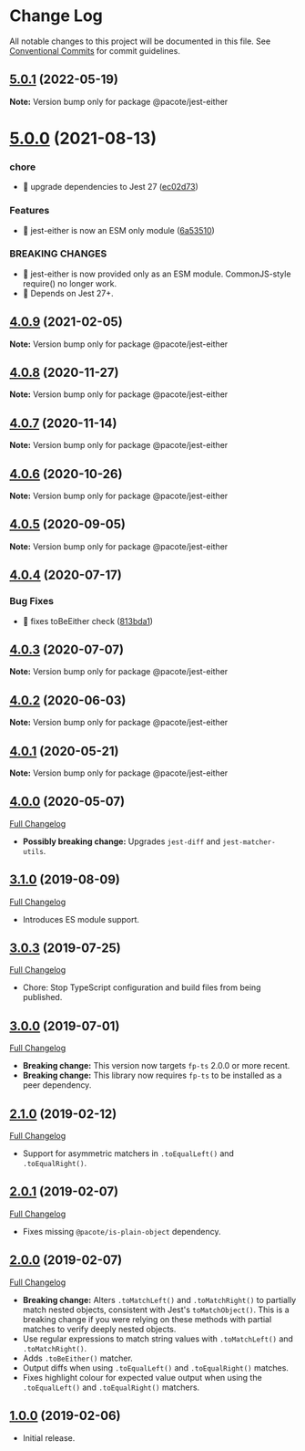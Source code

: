 # Change Log

All notable changes to this project will be documented in this file.
See [Conventional Commits](https://conventionalcommits.org) for commit guidelines.

## [5.0.1](https://github.com/PacoteJS/pacote/compare/@pacote/jest-either@5.0.0...@pacote/jest-either@5.0.1) (2022-05-19)

**Note:** Version bump only for package @pacote/jest-either





# [5.0.0](https://github.com/PacoteJS/pacote/compare/@pacote/jest-either@4.0.9...@pacote/jest-either@5.0.0) (2021-08-13)


### chore

* 🤖 upgrade dependencies to Jest 27 ([ec02d73](https://github.com/PacoteJS/pacote/commit/ec02d73ac0bb143822ce9025ab061e5f2fb92e8c))


### Features

* 🎸 jest-either is now an ESM only module ([6a53510](https://github.com/PacoteJS/pacote/commit/6a53510bc7e63938fbf510066eed739da321b371))


### BREAKING CHANGES

* 🧨 jest-either is now provided only as an ESM module. CommonJS-style
require() no longer work.
* 🧨 Depends on Jest 27+.





## [4.0.9](https://github.com/PacoteJS/pacote/compare/@pacote/jest-either@4.0.8...@pacote/jest-either@4.0.9) (2021-02-05)

**Note:** Version bump only for package @pacote/jest-either

## [4.0.8](https://github.com/PacoteJS/pacote/compare/@pacote/jest-either@4.0.7...@pacote/jest-either@4.0.8) (2020-11-27)

**Note:** Version bump only for package @pacote/jest-either

## [4.0.7](https://github.com/PacoteJS/pacote/compare/@pacote/jest-either@4.0.6...@pacote/jest-either@4.0.7) (2020-11-14)

**Note:** Version bump only for package @pacote/jest-either

## [4.0.6](https://github.com/PacoteJS/pacote/compare/@pacote/jest-either@4.0.5...@pacote/jest-either@4.0.6) (2020-10-26)

**Note:** Version bump only for package @pacote/jest-either

## [4.0.5](https://github.com/PacoteJS/pacote/compare/@pacote/jest-either@4.0.4...@pacote/jest-either@4.0.5) (2020-09-05)

**Note:** Version bump only for package @pacote/jest-either

## [4.0.4](https://github.com/PacoteJS/pacote/compare/@pacote/jest-either@4.0.3...@pacote/jest-either@4.0.4) (2020-07-17)

### Bug Fixes

- 🐛 fixes toBeEither check ([813bda1](https://github.com/PacoteJS/pacote/commit/813bda1956a704df2c0e8bba890fa9fb618f62c1))

## [4.0.3](https://github.com/PacoteJS/pacote/compare/@pacote/jest-either@4.0.2...@pacote/jest-either@4.0.3) (2020-07-07)

**Note:** Version bump only for package @pacote/jest-either

## [4.0.2](https://github.com/PacoteJS/pacote/compare/@pacote/jest-either@4.0.1...@pacote/jest-either@4.0.2) (2020-06-03)

**Note:** Version bump only for package @pacote/jest-either

## [4.0.1](https://github.com/PacoteJS/pacote/compare/@pacote/jest-either@4.0.0...@pacote/jest-either@4.0.1) (2020-05-21)

**Note:** Version bump only for package @pacote/jest-either

## [4.0.0](https://github.com/PacoteJS/pacote/tree/@pacote/jest-either@4.0.0) (2020-05-07)

[Full Changelog](https://github.com/PacoteJS/pacote/compare/@pacote/jest-either@3.1.0...@pacote/jest-either@4.0.0)

- **Possibly breaking change:** Upgrades `jest-diff` and `jest-matcher-utils`.

## [3.1.0](https://github.com/PacoteJS/pacote/tree/@pacote/jest-either@3.1.0) (2019-08-09)

[Full Changelog](https://github.com/PacoteJS/pacote/compare/@pacote/jest-either@3.0.3...@pacote/jest-either@3.1.0)

- Introduces ES module support.

## [3.0.3](https://github.com/PacoteJS/pacote/tree/@pacote/jest-either@3.0.3) (2019-07-25)

[Full Changelog](https://github.com/PacoteJS/pacote/compare/@pacote/jest-either@3.0.2...@pacote/jest-either@3.0.3)

- Chore: Stop TypeScript configuration and build files from being published.

## [3.0.0](https://github.com/PacoteJS/pacote/tree/@pacote/jest-either@3.0.0) (2019-07-01)

[Full Changelog](https://github.com/PacoteJS/pacote/compare/@pacote/jest-either@2.1.0...@pacote/jest-either@3.0.0)

- **Breaking change:** This version now targets `fp-ts` 2.0.0 or more recent.
- **Breaking change:** This library now requires `fp-ts` to be installed as a peer dependency.

## [2.1.0](https://github.com/PacoteJS/pacote/tree/@pacote/jest-either@2.1.0) (2019-02-12)

[Full Changelog](https://github.com/PacoteJS/pacote/compare/@pacote/jest-either@2.0.1...@pacote/jest-either@2.1.0)

- Support for asymmetric matchers in `.toEqualLeft()` and `.toEqualRight()`.

## [2.0.1](https://github.com/PacoteJS/pacote/tree/@pacote/jest-either@2.0.1) (2019-02-07)

[Full Changelog](https://github.com/PacoteJS/pacote/compare/@pacote/jest-either@2.0.0...@pacote/jest-either@2.0.1)

- Fixes missing `@pacote/is-plain-object` dependency.

## [2.0.0](https://github.com/PacoteJS/pacote/tree/@pacote/jest-either@2.0.0) (2019-02-07)

[Full Changelog](https://github.com/PacoteJS/pacote/compare/@pacote/jest-either@1.0.0...@pacote/jest-either@2.0.0)

- **Breaking change:** Alters `.toMatchLeft()` and `.toMatchRight()` to partially match nested objects, consistent with Jest's `toMatchObject()`. This is a breaking change if you were relying on these methods with partial matches to verify deeply nested objects.
- Use regular expressions to match string values with `.toMatchLeft()` and `.toMatchRight()`.
- Adds `.toBeEither()` matcher.
- Output diffs when using `.toEqualLeft()` and `.toEqualRight()` matches.
- Fixes highlight colour for expected value output when using the `.toEqualLeft()` and `.toEqualRight()` matchers.

## [1.0.0](https://github.com/PacoteJS/pacote/tree/@pacote/jest-either@1.0.0) (2019-02-06)

- Initial release.
